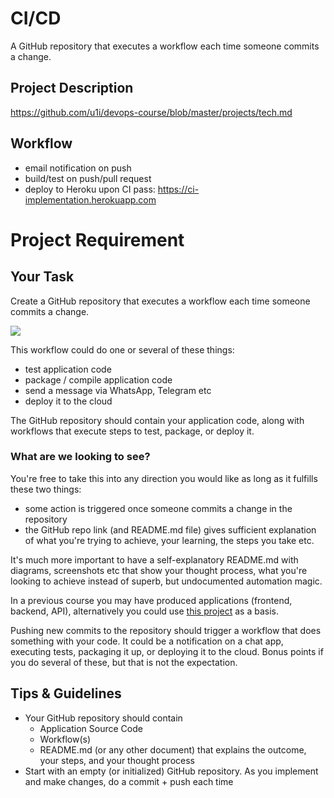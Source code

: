 # CI/CD
A GitHub repository that executes a workflow each time someone commits a change.

## Project Description
https://github.com/u1i/devops-course/blob/master/projects/tech.md

## Workflow
* email notification on push
* build/test on push/pull request
* deploy to Heroku upon CI pass: https://ci-implementation.herokuapp.com


# Project Requirement

## Your Task

Create a GitHub repository that executes a workflow each time someone commits a change.

![](./gha.png)

This workflow could do one or several of these things:

* test application code
* package / compile application code
* send a message via WhatsApp, Telegram etc
* deploy it to the cloud

The GitHub repository should contain your application code, along with workflows that execute steps to test, package, or deploy it.

### What are we looking to see?

You're free to take this into any direction you would like as long as it fulfills these two things:

* some action is triggered once someone commits a change in the repository
* the GitHub repo link (and README.md file) gives sufficient explanation of what you're trying to achieve, your learning, the steps you take etc.

It's much more important to have a self-explanatory README.md with diagrams, screenshots etc that show your thought process, what you're looking to achieve instead of superb, but undocumented automation magic.

In a previous course you may have produced applications (frontend, backend, API), alternatively you could use [this project](https://github.com/u1i/nodejs-test) as a basis.

Pushing new commits to the repository should trigger a workflow that does something with your code. It could be a notification on a chat app, executing tests, packaging it up, or deploying it to the cloud. Bonus points if you do several of these, but that is not the expectation.


## Tips & Guidelines

* Your GitHub repository should contain
    * Application Source Code
    * Workflow(s)
    * README.md (or any other document) that explains the outcome, your steps, and your thought process
* Start with an empty (or initialized) GitHub repository. As you implement and make changes, do a commit + push each time
